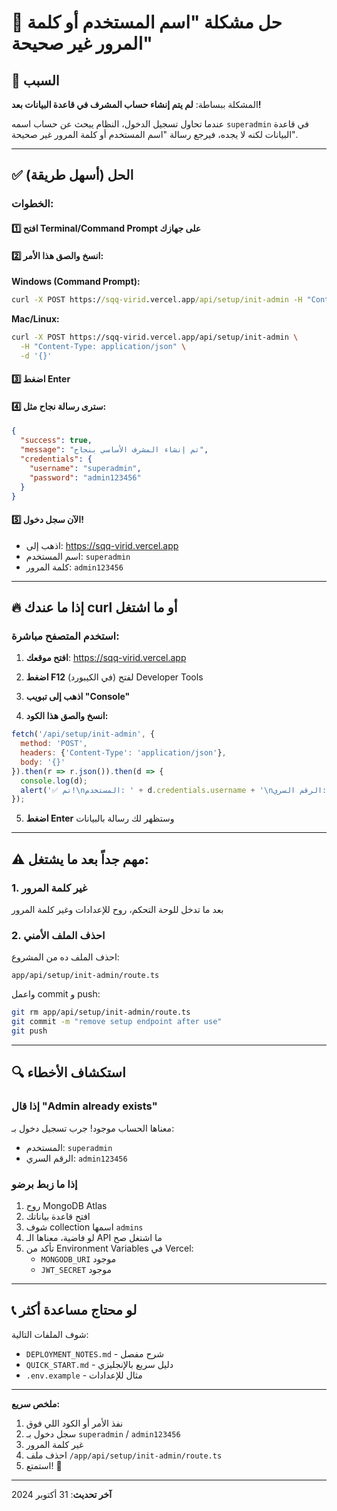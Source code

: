 # 🔧 حل مشكلة "اسم المستخدم أو كلمة المرور غير صحيحة"

## 🎯 السبب
المشكلة ببساطة: **لم يتم إنشاء حساب المشرف في قاعدة البيانات بعد!**

عندما تحاول تسجيل الدخول، النظام يبحث عن حساب اسمه `superadmin` في قاعدة البيانات لكنه لا يجده، فيرجع رسالة "اسم المستخدم أو كلمة المرور غير صحيحة".

---

## ✅ الحل (أسهل طريقة)

### الخطوات:

#### 1️⃣ افتح Terminal/Command Prompt على جهازك

#### 2️⃣ انسخ والصق هذا الأمر:

**Windows (Command Prompt):**
```cmd
curl -X POST https://sqq-virid.vercel.app/api/setup/init-admin -H "Content-Type: application/json" -d {}
```

**Mac/Linux:**
```bash
curl -X POST https://sqq-virid.vercel.app/api/setup/init-admin \
  -H "Content-Type: application/json" \
  -d '{}'
```

#### 3️⃣ اضغط Enter

#### 4️⃣ سترى رسالة نجاح مثل:
```json
{
  "success": true,
  "message": "تم إنشاء المشرف الأساسي بنجاح",
  "credentials": {
    "username": "superadmin",
    "password": "admin123456"
  }
}
```

#### 5️⃣ الآن سجل دخول!
- اذهب إلى: https://sqq-virid.vercel.app
- اسم المستخدم: `superadmin`
- كلمة المرور: `admin123456`

---

## 🔥 إذا ما عندك curl أو ما اشتغل

### استخدم المتصفح مباشرة:

1. **افتح موقعك**: https://sqq-virid.vercel.app

2. **اضغط F12** (في الكيبورد) لفتح Developer Tools

3. **اذهب إلى تبويب "Console"**

4. **انسخ والصق هذا الكود:**
```javascript
fetch('/api/setup/init-admin', {
  method: 'POST',
  headers: {'Content-Type': 'application/json'},
  body: '{}'
}).then(r => r.json()).then(d => {
  console.log(d);
  alert('✅ تم!\nالمستخدم: ' + d.credentials.username + '\nالرقم السري: ' + d.credentials.password);
});
```

5. **اضغط Enter** وستظهر لك رسالة بالبيانات

---

## ⚠️ مهم جداً بعد ما يشتغل:

### 1. غير كلمة المرور
بعد ما تدخل للوحة التحكم، روح للإعدادات وغير كلمة المرور

### 2. احذف الملف الأمني
احذف الملف ده من المشروع:
```
app/api/setup/init-admin/route.ts
```

واعمل commit و push:
```bash
git rm app/api/setup/init-admin/route.ts
git commit -m "remove setup endpoint after use"
git push
```

---

## 🔍 استكشاف الأخطاء

### إذا قال "Admin already exists"
معناها الحساب موجود! جرب تسجيل دخول بـ:
- المستخدم: `superadmin`
- الرقم السري: `admin123456`

### إذا ما زبط برضو
1. روح MongoDB Atlas
2. افتح قاعدة بياناتك
3. شوف collection اسمها `admins`
4. لو فاضية، معناها الـ API ما اشتغل صح
5. تأكد من Environment Variables في Vercel:
   - `MONGODB_URI` موجود
   - `JWT_SECRET` موجود

---

## 📞 لو محتاج مساعدة أكثر

شوف الملفات التالية:
- `DEPLOYMENT_NOTES.md` - شرح مفصل
- `QUICK_START.md` - دليل سريع بالإنجليزي
- `.env.example` - مثال للإعدادات

---

**ملخص سريع:**
1. نفذ الأمر أو الكود اللي فوق
2. سجل دخول بـ `superadmin` / `admin123456`
3. غير كلمة المرور
4. احذف ملف `/app/api/setup/init-admin/route.ts`
5. استمتع! 🎉

---

**آخر تحديث**: 31 أكتوبر 2024
